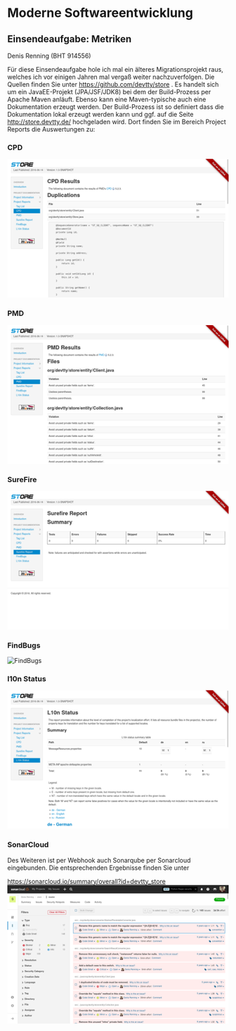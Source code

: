 # Moderne Softwareentwicklung


## Einsendeaufgabe: Metriken

Denis Renning (BHT 914556)


Für diese Einsendeaufgabe hole ich mal ein älteres Migrationsprojekt raus, welches ich vor einigen Jahren mal vergaß weiter nachzuverfolgen. Die Quellen finden Sie unter https://github.com/devtty/store . Es handelt sich um ein JavaEE-Projekt (JPA/JSF/JDK8) bei dem der Build-Prozess per Apache Maven anläuft. Ebenso kann eine Maven-typische auch eine Dokumentation erzeugt werden. Der Build-Prozess ist so definiert dass die Dokumentation lokal erzeugt werden kann und ggf. auf die Seite http://store.devtty.de/ hochgeladen wird. Dort finden Sie im Bereich Project Reports die Auswertungen zu:


### CPD
![CPD](./cpd.png "CPD")

### PMD
![PMD](./pmd.png "PMD")

### SureFire
![SureFire](./surefire.png "CPD")

### FindBugs
![FindBugs](./findbugs.png "Findbugs")

### l10n Status
![l10n](./l10n.png "CPD")

### SonarCloud
Des Weiteren ist per Webhook auch Sonarqube per Sonarcloud eingebunden. Die entsprechenden Ergebnisse finden Sie unter 

https://sonarcloud.io/summary/overall?id=devtty_store
![SonarCloud](./SonarCloud.png "SonarCloud")
